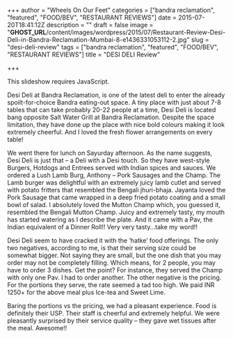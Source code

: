+++
author = "Wheels On Our Feet"
categories = ["bandra reclamation", "featured", "FOOD/BEV", "RESTAURANT REVIEWS"]
date = 2015-07-20T18:41:12Z
description = ""
draft = false
image = "__GHOST_URL__/content/images/wordpress/2015/07/Restaurant-Review-Desi-Deli-in-Bandra-Reclamation-Mumbai-8-e1436331053112-2.jpg"
slug = "desi-deli-review"
tags = ["bandra reclamation", "featured", "FOOD/BEV", "RESTAURANT REVIEWS"]
title = "DESI DELI Review"

+++


<p><p class="jetpack-slideshow-noscript robots-nocontent">This slideshow requires JavaScript.</p><div id="gallery-8323-92-slideshow" class="slideshow-window jetpack-slideshow slideshow-black" data-trans="fade" data-autostart="1" data-gallery="[{&quot;src&quot;:&quot;https:\/\/bandra.info\/wp-content\/uploads\/2015\/07\/Restaurant-Review-Desi-Deli-in-Bandra-Reclamation-Mumbai-5.jpg&quot;,&quot;id&quot;:&quot;8324&quot;,&quot;title&quot;:&quot;Restaurant-Review-Desi-Deli-in-Bandra-Reclamation-Mumbai-5&quot;,&quot;alt&quot;:&quot;&quot;,&quot;caption&quot;:&quot;&quot;,&quot;itemprop&quot;:&quot;image&quot;},{&quot;src&quot;:&quot;https:\/\/bandra.info\/wp-content\/uploads\/2015\/07\/Restaurant-Review-Desi-Deli-in-Bandra-Reclamation-Mumbai-7.jpg&quot;,&quot;id&quot;:&quot;8325&quot;,&quot;title&quot;:&quot;Restaurant-Review-Desi-Deli-in-Bandra-Reclamation-Mumbai-7&quot;,&quot;alt&quot;:&quot;&quot;,&quot;caption&quot;:&quot;&quot;,&quot;itemprop&quot;:&quot;image&quot;},{&quot;src&quot;:&quot;https:\/\/bandra.info\/wp-content\/uploads\/2015\/07\/Restaurant-Review-Desi-Deli-in-Bandra-Reclamation-Mumbai-8-e1436331053112-2.jpg&quot;,&quot;id&quot;:&quot;8326&quot;,&quot;title&quot;:&quot;Restaurant-Review-Desi-Deli-in-Bandra-Reclamation-Mumbai-8-e1436331053112-2&quot;,&quot;alt&quot;:&quot;&quot;,&quot;caption&quot;:&quot;&quot;,&quot;itemprop&quot;:&quot;image&quot;}]" itemscope itemtype="https://schema.org/ImageGallery"></div></p>
<p>Desi Deli at Bandra Reclamation, is one of the latest deli to enter the already spoilt-for-choice Bandra eating-out space. A tiny place with just about 7-8 tables that can take probably 20-22 people at a time, Desi Deli is located bang opposite Salt Water Grill at Bandra Reclamation. Despite the space limitation, they have done up the place with nice bold colours making it look extremely cheerful. And I loved the fresh flower arrangements on every table!</p>
<p>We went there for lunch on Sayurday afternoon. As the name suggests, Desi Deli is just that – a Deli with a Desi touch. So they have west-style Burgers, Hotdogs and Entrees served with Indian spices and sauces. We ordered a Lush Lamb Burg, Anthony – Pork Sausages and the Champ. The Lamb burger was delightful with an extremely juicy lamb cutlet and served with potato fritters that resembled the Bengali jhuri-bhaja. Jayanta loved the Pork Sausage that came wrapped in a deep fried potato coating and a small bowl of salad. I absolutely loved the Mutton Champ which, you guessed it, resembled the Bengali Mutton Champ. Juicy and extremely tasty, my mouth has started watering as I describe the plate. And it came with a Pav, the Indian equivalent of a Dinner Roll!! Very very tasty…take my word!!</p>
<p>Desi Deli seem to have cracked it with the ‘hatke’ food offerings. The only two negatives, according to me, is that their serving size could be somewhat bigger. Not saying they are small, but the one dish that you may order may not be completely filling. Which means, for 2 people, you may have to order 3 dishes. Get the point? For instance, they served the Champ with only one Pav. I had to order another. The other negative is the pricing. For the portions they serve, the rate seemed a tad too high. We paid INR 1250+ for the above meal plus Ice-tea and Sweet Lime.</p>
<p>Baring the portions vs the pricing, we had a pleasant experience. Food is definitely their USP. Their staff is cheerful and extremely helpful. We were pleasantly surprised by their service quality – they gave wet tissues after the meal. Awesome!!</p>



